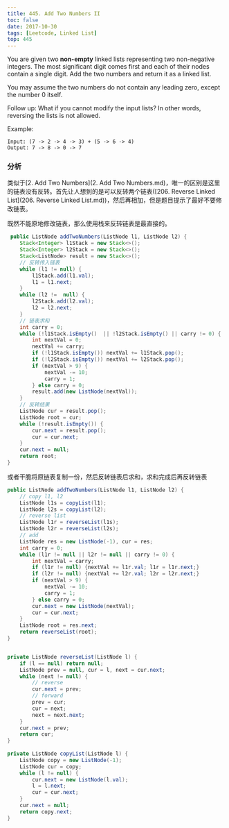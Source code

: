 ```yaml
---
title: 445. Add Two Numbers II
toc: false
date: 2017-10-30
tags: [Leetcode, Linked List]
top: 445
---
```


You are given two **non-empty** linked lists representing two non-negative integers. The most significant digit comes first and each of their nodes contain a single digit. Add the two numbers and return it as a linked list.

You may assume the two numbers do not contain any leading zero, except the number 0 itself.

Follow up:
What if you cannot modify the input lists? In other words, reversing the lists is not allowed.

Example:

```
Input: (7 -> 2 -> 4 -> 3) + (5 -> 6 -> 4)
Output: 7 -> 8 -> 0 -> 7
```

### 分析

类似于[2. Add Two Numbers](2. Add Two Numbers.md)，唯一的区别是这里的链表没有反转。首先让人想到的是可以反转两个链表([206. Reverse Linked List](206. Reverse Linked List.md))，然后再相加，但是题目提示了最好不要修改链表。

既然不能原地修改链表，那么使用栈来反转链表是最直接的。

```java
 public ListNode addTwoNumbers(ListNode l1, ListNode l2) {
    Stack<Integer> l1Stack = new Stack<>();
    Stack<Integer> l2Stack = new Stack<>();
    Stack<ListNode> result = new Stack<>();
    // 反转传入链表
    while (l1 != null) {
        l1Stack.add(l1.val);
        l1 = l1.next;
    }
    while (l2 !=  null) {
        l2Stack.add(l2.val);
        l2 = l2.next;
    }
    // 链表求和
    int carry = 0;
    while (!l1Stack.isEmpty()  || !l2Stack.isEmpty() || carry != 0) {
        int nextVal = 0;
        nextVal += carry;
        if (!l1Stack.isEmpty()) nextVal += l1Stack.pop();
        if (!l2Stack.isEmpty()) nextVal += l2Stack.pop();
        if (nextVal > 9) {
            nextVal -= 10;
            carry = 1;
        } else carry = 0;
        result.add(new ListNode(nextVal));
    }
    // 反转结果
    ListNode cur = result.pop();
    ListNode root = cur;
    while (!result.isEmpty()) {
        cur.next = result.pop();
        cur = cur.next;
    }
    cur.next = null;
    return root;
}
```

或者干脆将原链表复制一份，然后反转链表后求和，求和完成后再反转链表

```java
public ListNode addTwoNumbers(ListNode l1, ListNode l2) {
    // copy l1, l2
    ListNode l1s = copyList(l1);
    ListNode l2s = copyList(l2);
    // reverse list
    ListNode l1r = reverseList(l1s);
    ListNode l2r = reverseList(l2s);
    // add
    ListNode res = new ListNode(-1), cur = res;
    int carry = 0;
    while (l1r != null || l2r != null || carry != 0) {
        int nextVal = carry;
        if (l1r != null) {nextVal += l1r.val; l1r = l1r.next;}
        if (l2r != null) {nextVal += l2r.val; l2r = l2r.next;}
        if (nextVal > 9) {
            nextVal -= 10;
            carry = 1;
        } else carry = 0;
        cur.next = new ListNode(nextVal);
        cur = cur.next;
    }
    ListNode root = res.next;
    return reverseList(root);
}


private ListNode reverseList(ListNode l) {
    if (l == null) return null;
    ListNode prev = null, cur = l, next = cur.next;
    while (next != null) {
        // reverse
        cur.next = prev;
        // forward
        prev = cur;
        cur = next;
        next = next.next;
    }
    cur.next = prev;
    return cur;
}
    
private ListNode copyList(ListNode l) {
    ListNode copy = new ListNode(-1);
    ListNode cur = copy;
    while (l != null) {
        cur.next = new ListNode(l.val);
        l = l.next;
        cur = cur.next;
    }
    cur.next = null;
    return copy.next;
}
```